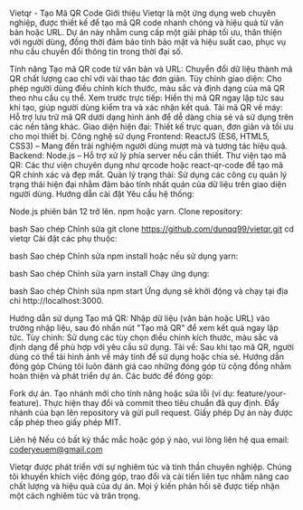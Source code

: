 Vietqr - Tạo Mã QR Code
Giới thiệu
Vietqr là một ứng dụng web chuyên nghiệp, được thiết kế để tạo mã QR code nhanh chóng và hiệu quả từ văn bản hoặc URL. Dự án này nhằm cung cấp một giải pháp tối ưu, thân thiện với người dùng, đồng thời đảm bảo tính bảo mật và hiệu suất cao, phục vụ nhu cầu chuyển đổi thông tin trong thời đại số.

Tính năng
Tạo mã QR code từ văn bản và URL: Chuyển đổi dữ liệu thành mã QR chất lượng cao chỉ với vài thao tác đơn giản.
Tùy chỉnh giao diện: Cho phép người dùng điều chỉnh kích thước, màu sắc và định dạng của mã QR theo nhu cầu cụ thể.
Xem trước trực tiếp: Hiển thị mã QR ngay lập tức sau khi tạo, giúp người dùng kiểm tra và xác nhận kết quả.
Tải mã QR về máy: Hỗ trợ lưu trữ mã QR dưới dạng hình ảnh để dễ dàng chia sẻ và sử dụng trên các nền tảng khác.
Giao diện hiện đại: Thiết kế trực quan, đơn giản và tối ưu cho mọi thiết bị.
Công nghệ sử dụng
Frontend:
ReactJS (ES6, HTML5, CSS3) – Mang đến trải nghiệm người dùng mượt mà và tương tác hiệu quả.
Backend:
Node.js – Hỗ trợ xử lý phía server nếu cần thiết.
Thư viện tạo mã QR:
Các thư viện chuyên dụng như qrcode hoặc react-qr-code để tạo mã QR chính xác và đẹp mắt.
Quản lý trạng thái:
Sử dụng các công cụ quản lý trạng thái hiện đại nhằm đảm bảo tính nhất quán của dữ liệu trên giao diện người dùng.
Hướng dẫn cài đặt
Yêu cầu hệ thống:

Node.js phiên bản 12 trở lên.
npm hoặc yarn.
Clone repository:

bash
Sao chép
Chỉnh sửa
git clone https://github.com/dunqq99/vietqr.git
cd vietqr
Cài đặt các phụ thuộc:

bash
Sao chép
Chỉnh sửa
npm install
hoặc nếu sử dụng yarn:

bash
Sao chép
Chỉnh sửa
yarn install
Chạy ứng dụng:

bash
Sao chép
Chỉnh sửa
npm start
Ứng dụng sẽ khởi động và chạy tại địa chỉ http://localhost:3000.

Hướng dẫn sử dụng
Tạo mã QR:
Nhập dữ liệu (văn bản hoặc URL) vào trường nhập liệu, sau đó nhấn nút "Tạo mã QR" để xem kết quả ngay lập tức.
Tùy chỉnh:
Sử dụng các tùy chọn điều chỉnh kích thước, màu sắc và định dạng để phù hợp với yêu cầu sử dụng.
Tải về:
Sau khi tạo mã QR, người dùng có thể tải hình ảnh về máy tính để sử dụng hoặc chia sẻ.
Hướng dẫn đóng góp
Chúng tôi luôn đánh giá cao những đóng góp từ cộng đồng nhằm hoàn thiện và phát triển dự án. Các bước để đóng góp:

Fork dự án.
Tạo nhánh mới cho tính năng hoặc sửa lỗi (ví dụ: feature/your-feature).
Thực hiện thay đổi và commit theo tiêu chuẩn đã quy định.
Đẩy nhánh của bạn lên repository và gửi pull request.
Giấy phép
Dự án này được cấp phép theo giấy phép MIT.

Liên hệ
Nếu có bất kỳ thắc mắc hoặc góp ý nào, vui lòng liên hệ qua email: coderyeuem@gmail.com

Vietqr được phát triển với sự nghiêm túc và tinh thần chuyên nghiệp. Chúng tôi khuyến khích việc đóng góp, trao đổi và cải tiến liên tục nhằm nâng cao chất lượng và hiệu quả của dự án. Mọi ý kiến phản hồi sẽ được tiếp nhận một cách nghiêm túc và trân trọng.

